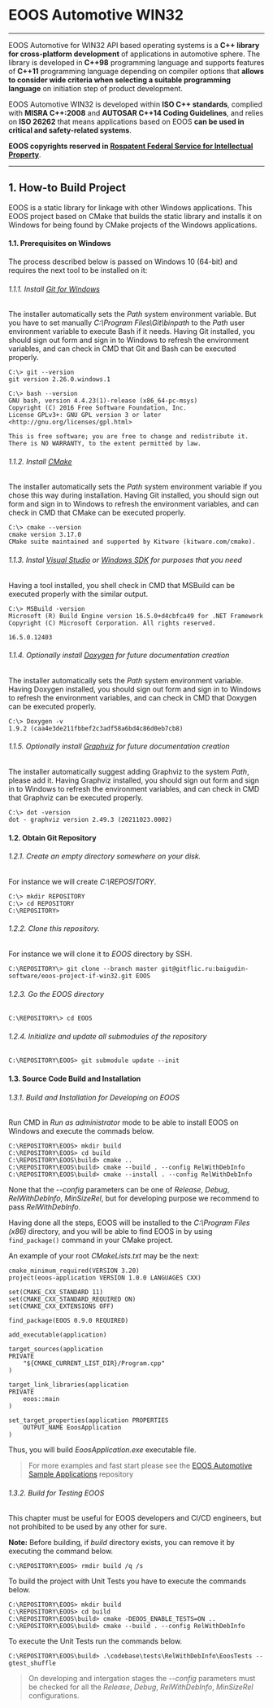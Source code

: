 # EOOS Automotive WIN32
---

EOOS Automotive for WIN32 API based operating systems is a **C++ library for cross-platform development** of 
applications in automotive sphere. The library is developed in **C++98** programming language and supports 
features of **C++11** programming language depending on compiler options that 
**allows to consider wide criteria when selecting a suitable programming language** on initiation step 
of product development.

EOOS Automotive WIN32 is developed within **ISO C++ standards**, complied with **MISRA C++:2008** and 
**AUTOSAR C++14 Coding Guidelines**, and relies on **ISO 26262** that means applications based on EOOS 
**can be used in critical and safety-related systems**.

**EOOS copyrights reserved in [Rospatent Federal Service for Intellectual Property]( https://www1.fips.ru/registers-doc-view/fips_servlet?DB=EVM&DocNumber=2017664105&TypeFile=html)**. 

---

## 1. How-to Build Project

EOOS is a static library for linkage with other Windows applications. This EOOS project based on CMake that builds 
the static library and installs it on Windows for being found by CMake projects of the Windows applications.

#### 1.1. Prerequisites on Windows

The process described below is passed on Windows 10 (64-bit) and requires the next tool to be installed on it:

###### 1.1.1. Install [Git for Windows](https://git-scm.com/downloads)

The installer automatically sets the *Path* system environment variable.
But you have to set manually *C:\Program Files\Git\binpath* to the *Path* user environment variable to execute Bash if it needs. 
Having Git installed, you should sign out form and sign in to Windows to refresh the environment variables, and can check 
in CMD that Git and Bash can be executed properly.

```
C:\> git --version
git version 2.26.0.windows.1
 
C:\> bash --version
GNU bash, version 4.4.23(1)-release (x86_64-pc-msys)
Copyright (C) 2016 Free Software Foundation, Inc.
License GPLv3+: GNU GPL version 3 or later <http://gnu.org/licenses/gpl.html>
 
This is free software; you are free to change and redistribute it.
There is NO WARRANTY, to the extent permitted by law.
```

###### 1.1.2. Install [CMake](https://cmake.org/download/)

The installer automatically sets the *Path* system environment variable if you chose this way during installation. 
Having Git installed, you should sign out form and sign in to Windows to refresh the environment variables, and can check 
in CMD that CMake can be executed properly.

```
C:\> cmake --version
cmake version 3.17.0
CMake suite maintained and supported by Kitware (kitware.com/cmake).
```

###### 1.1.3. Instal [Visual Studio](https://developer.microsoft.com/en-us/windows/downloads/) or [Windows SDK](https://developer.microsoft.com/en-us/windows/downloads/sdk-archive/) for purposes that you need

Having a tool installed, you shell check in CMD that MSBuild can be executed properly with the similar output.

```
C:\> MSBuild -version
Microsoft (R) Build Engine version 16.5.0+d4cbfca49 for .NET Framework
Copyright (C) Microsoft Corporation. All rights reserved.

16.5.0.12403
```

###### 1.1.4. Optionally install [Doxygen](https://www.doxygen.nl/download.html) for future documentation creation

The installer automatically sets the *Path* system environment variable.
Having Doxygen installed, you should sign out form and sign in to Windows to refresh the environment variables, and can check 
in CMD that Doxygen can be executed properly.

```
C:\> Doxygen -v
1.9.2 (caa4e3de211fbbef2c3adf58a6bd4c86d0eb7cb8)
```

###### 1.1.5. Optionally install [Graphviz](http://www.graphviz.org/download/) for future documentation creation

The installer automatically suggest adding Graphviz to the system *Path*, please add it. 
Having Graphviz installed, you should sign out form and sign in to Windows to refresh the environment variables, and can check 
in CMD that Graphviz can be executed properly.

```
C:\> dot -version
dot - graphviz version 2.49.3 (20211023.0002)
```

#### 1.2. Obtain Git Repository

###### 1.2.1. Create an empty directory somewhere on your disk. 

For instance we will create *C:\REPOSITORY*.

```
C:\> mkdir REPOSITORY
C:\> cd REPOSITORY
C:\REPOSITORY>
```

###### 1.2.2. Clone this repository. 

For instance we will clone it to *EOOS* directory by SSH.

```
C:\REPOSITORY\> git clone --branch master git@gitflic.ru:baigudin-software/eoos-project-if-win32.git EOOS
```

###### 1.2.3. Go the EOOS directory

```
C:\REPOSITORY\> cd EOOS
```

###### 1.2.4. Initialize and update all submodules of the repository

```
C:\REPOSITORY\EOOS> git submodule update --init
```

#### 1.3. Source Code Build and Installation

###### 1.3.1. Build and Installation for Developing on EOOS

Run CMD in *Run as administrator* mode to be able to install EOOS on Windows and execute the commads below.

```
C:\REPOSITORY\EOOS> mkdir build
C:\REPOSITORY\EOOS> cd build
C:\REPOSITORY\EOOS\build> cmake ..
C:\REPOSITORY\EOOS\build> cmake --build . --config RelWithDebInfo
C:\REPOSITORY\EOOS\build> cmake --install . --config RelWithDebInfo
```

None that the *--config* parameters can be one of *Release*, *Debug*, *RelWithDebInfo*, *MinSizeRel*, but for developing
purpose we recommend to pass *RelWithDebInfo*.

Having done all the steps, EOOS will be installed to the *C:\Program Files (x86)* directory, and you will be able 
to find EOOS in by using `find_package()` command in your CMake project.

An example of your root *CMakeLists.txt* may be the next:

```
cmake_minimum_required(VERSION 3.20)
project(eoos-application VERSION 1.0.0 LANGUAGES CXX)

set(CMAKE_CXX_STANDARD 11)
set(CMAKE_CXX_STANDARD_REQUIRED ON)
set(CMAKE_CXX_EXTENSIONS OFF)

find_package(EOOS 0.9.0 REQUIRED)

add_executable(application)

target_sources(application
PRIVATE
    "${CMAKE_CURRENT_LIST_DIR}/Program.cpp"
)

target_link_libraries(application
PRIVATE
    eoos::main
)

set_target_properties(application PROPERTIES
    OUTPUT_NAME EoosApplication
)
```

Thus, you will build *EoosApplication.exe* executable file.

> For more examples and fast start please see 
> the [EOOS Automotive Sample Applications](https://gitflic.ru/project/baigudin-software/eoos-project-sample-applications) repository

###### 1.3.2. Build for Testing EOOS

This chapter must be useful for EOOS developers and CI/CD engineers, but not prohibited to be used by any other for sure.

**Note:** Before building, if *build* directory exists, you can remove it by executing the command below.

```
C:\REPOSITORY\EOOS> rmdir build /q /s
```

To build the project with Unit Tests you have to execute the commands below.

```
C:\REPOSITORY\EOOS> mkdir build
C:\REPOSITORY\EOOS> cd build
C:\REPOSITORY\EOOS\build> cmake -DEOOS_ENABLE_TESTS=ON ..
C:\REPOSITORY\EOOS\build> cmake --build . --config RelWithDebInfo
```

To execute the Unit Tests run the commands below.

```
C:\REPOSITORY\EOOS\build> .\codebase\tests\RelWithDebInfo\EoosTests --gtest_shuffle
```

> On developing and intergation stages the *--config* parameters must be checked for all the 
> *Release*, *Debug*, *RelWithDebInfo*, *MinSizeRel* configurations.

